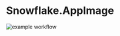 # Snowflake.AppImage

![example workflow](https://github.com/nx-appbuild-hub/Snowflake.AppImage//actions/workflows/makefile.yml/badge.svg)
